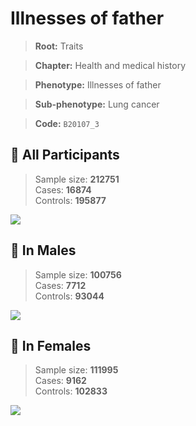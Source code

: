 # Illnesses of father
> **Root:** Traits  

> **Chapter:** Health and medical history  

> **Phenotype:** Illnesses of father  

> **Sub-phenotype:** Lung cancer  

> **Code:** `B20107_3`

## 🧪 All Participants  
> Sample size: **212751**  
> Cases: **16874**  
> Controls: **195877**
<img src="/Traits/Figures/ALL/B20107_3.png"/>
<CsvTable src="/Traits_Data/ALL/LG_B20107_3.csv" label="🔍 View full results" />

## 👨 In Males  
> Sample size: **100756**  
> Cases: **7712**  
> Controls: **93044**
<img src="/Traits/Figures/Male/B20107_3.png"/>
<CsvTable src="/Traits_Data/Male/LG_B20107_3.csv" label="🔍 View full results" />

## 👩 In Females  
> Sample size: **111995**  
> Cases: **9162**  
> Controls: **102833**
<img src="/Traits/Figures/Female/B20107_3.png"/>
<CsvTable src="/Traits_Data/Female/LG_B20107_3.csv" label="🔍 View full results" />
